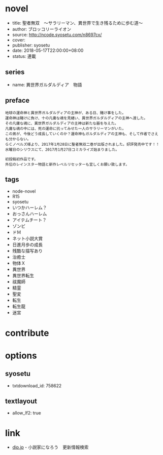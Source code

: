# novel

- title: 聖者無双　～サラリーマン、異世界で生き残るために歩む道～
- author: ブロッコリーライオン
- source: http://ncode.syosetu.com/n8697cx/
- cover: 
- publisher: syosetu
- date: 2018-05-17T22:00:00+08:00
- status: 連載

## series

- name: 異世界ガルダルディア　物語

## preface


```
地球の運命神と異世界ガルダルディアの主神が、ある日、賭け事をした。
運命神は賭けに負け、十の凡庸な魂を見繕い、異世界ガルダルディアの主神へ渡した。
その凡庸な魂に、異世界ガルダルディアの主神は新たな器を与えた。
凡庸な魂の中には、死の運命に抗ってみせた一人のサラリーマンがいた。
この男が、今後どう成長していくのか？運命神もガルダルディアの主神も、そして作者でさえも分からない。
ＧＣノベルズ様より、2017年1月28日に聖者無双二巻が出版されました。好評発売中です！！
水曜日のシリウスにて、2017月1月27日コミカライズ始まりました。

初投稿初作品です。
外伝のレインスター物語と新作レベルリセッターも宜しくお願い致します。
```

## tags

- node-novel
- R15
- syosetu
- いつかハーレム？
- おっさんハーレム
- アイテムチート？
- ゾンビ
- ドＭ
- ネット小説大賞
- 日進月歩の成長
- 残酷な描写あり
- 治癒士
- 物体Ｘ
- 異世界
- 異世界転生
- 祓魔師
- 精霊
- 聖変
- 転生
- 転生龍
- 迷宮

# contribute


# options

## syosetu

- txtdownload_id: 758622

## textlayout

- allow_lf2: true

# link

- [dip.jp](https://narou.dip.jp/search.php?text=n8697cx&novel=all&genre=all&new_genre=all&length=0&down=0&up=100) - 小説家になろう　更新情報検索


